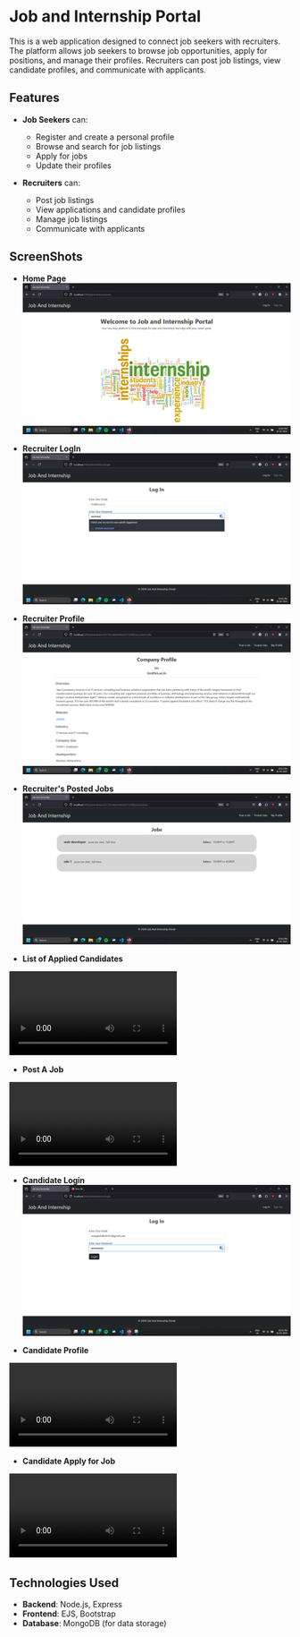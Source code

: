 # Job and Internship Portal

This is a web application designed to connect job seekers with recruiters. The platform allows job seekers to browse job opportunities, apply for positions, and manage their profiles. Recruiters can post job listings, view candidate profiles, and communicate with applicants.

## Features

- **Job Seekers** can:
  - Register and create a personal profile
  - Browse and search for job listings
  - Apply for jobs
  - Update their profiles

- **Recruiters** can:
  - Post job listings
  - View applications and candidate profiles
  - Manage job listings
  - Communicate with applicants


## ScreenShots

- **Home Page**
![Screenshot of Main Page](screenshots/01.png)

- **Recruiter LogIn**
![Screenshot of Main Page](screenshots/02.png)

- **Recruiter Profile**
![Screenshot of Main Page](screenshots/03.png)

- **Recruiter's Posted Jobs**
![Screenshot of Main Page](screenshots/04.png)

- **List of Applied Candidates**
<video src="screenshots/vid3.mp4" controls>
</video>
<!-- ![Screenshot of Main Page](screenshots/05.mp4) -->

- **Post A Job**
<video src="screenshots/vid1.mp4" controls>
</video>
<!-- ![Screenshot of Main Page](screenshots/06.mp4) -->

- **Candidate Login**
![Screenshot of Main Page](screenshots/07.png)

- **Candidate Profile**
<video src="screenshots/vid2.mp4" controls>
</video>
<!-- ![Screenshot of Main Page](screenshots/08.mp4) -->

- **Candidate Apply for Job**
<video src="screenshots/vid4.mp4" controls>
</video>
<!-- ![Screenshot of Main Page](screenshots/09.mp4) -->

## Technologies Used

- **Backend**: Node.js, Express
- **Frontend**: EJS, Bootstrap
- **Database**: MongoDB (for data storage)










